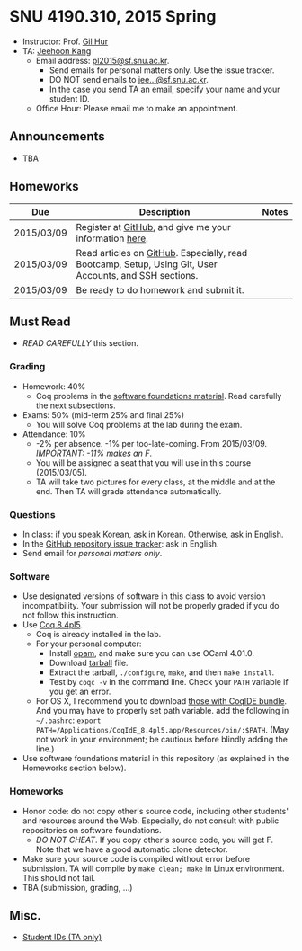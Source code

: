 # SNU 4190.310, 2015 Spring #

- Instructor: Prof. [Gil Hur](http://sf.snu.ac.kr/gil.hur)
- TA: [Jeehoon Kang](http://sf.snu.ac.kr/jeehoon.kang)
    + Email address: [pl2015@sf.snu.ac.kr](mailto:pl2015@sf.snu.ac.kr).
        * Send emails for personal matters only. Use the issue tracker.
        * DO NOT send emails to jee...@sf.snu.ac.kr.
        * In the case you send TA an email, specify your name and your student ID.
    + Office Hour: Please email me to make an appointment.

## Announcements ##

- TBA

## Homeworks ##

| Due        	| Description 	 	 	 	 	 	 	 	 	 	 	 	 	 	| Notes 	|
|------------	|---------------------------------------------------------------	|-------	|
| 2015/03/09 	| Register at [GitHub](https://github.com), and give me your information [here](http://goo.gl/forms/YUjIxNo3LD).	|       	|
| 2015/03/09 	| Read articles on [GitHub](https://help.github.com/). Especially, read Bootcamp, Setup, Using Git, User Accounts, and SSH sections.	|       	|
| 2015/03/09 	| Be ready to do homework and submit it.	|       	|

## Must Read ##

- *READ CAREFULLY* this section.

### Grading ###

- Homework: 40%
    + Coq problems in the [software foundations material](http://www.cis.upenn.edu/~bcpierce/sf/current/index.html). Read carefully the next subsections.
- Exams: 50% (mid-term 25% and final 25%)
    + You will solve Coq problems at the lab during the exam.
- Attendance: 10%
    + -2% per absence. -1% per too-late-coming. From 2015/03/09. *IMPORTANT: -11% makes an F*.
    + You will be assigned a seat that you will use in this course (2015/03/05).
    + TA will take two pictures for every class, at the middle and at the end. Then TA will grade attendance automatically.

### Questions ###

- In class: if you speak Korean, ask in Korean. Otherwise, ask in English.
- In the [GitHub repository issue tracker](https://github.com/snu-sf/pl2015/issues): ask in English.
- Send email for *personal matters only*.

### Software ###

- Use designated versions of software in this class to avoid version incompatibility. Your submission will not be properly graded if you do not follow this instruction.
- Use [Coq 8.4pl5](https://coq.inria.fr/distrib/V8.4pl5/files/).
    + Coq is already installed in the lab.
    + For your personal computer:
        * Install [opam](http://opam.ocaml.org/doc/Install.html), and make sure you can use OCaml 4.01.0.
        * Download [tarball](https://coq.inria.fr/distrib/V8.4pl5/files/coq-8.4pl5.tar.gz) file.
        * Extract the tarball, `./configure`, `make`, and then `make install`.
        * Test by `coqc -v` in the command line. Check your `PATH` variable if you get an error.
    + For OS X, I recommend you to download [those with CoqIDE bundle](https://coq.inria.fr/distrib/V8.4pl5/files/coqide-8.4pl5.dmg). And you may have to properly set path variable. add the following in `~/.bashrc`: `export PATH=/Applications/CoqIdE_8.4pl5.app/Resources/bin/:$PATH`. (May not work in your environment; be cautious before blindly adding the line.)
- Use software foundations material in this repository (as explained in the Homeworks section below).

### Homeworks ###

- Honor code: do not copy other's source code, including other students' and resources around the Web. Especially, do not consult with public repositories on software foundations.
    + *DO NOT CHEAT*. If you copy other's source code, you will get F. Note that we have a good automatic clone detector.
- Make sure your source code is compiled without error before submission. TA will compile by `make clean; make` in Linux environment. This should not fail.
- TBA (submission, grading, ...)

## Misc. ##

- [Student IDs (TA only)](https://docs.google.com/a/sf.snu.ac.kr/spreadsheets/d/12lKRN2n9trryDC3JZSGsyo2JSeTQUoDy1BU2vArtcVA/edit#gid=937947926)
